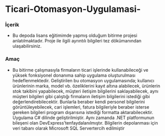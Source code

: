 # Ticari-Otomasyon-Uygulamasi-
 ### İçerik
  
  - Bu depoda lisans eğitimimde yapmış olduğum bitirme projesi anlatılmaktadır. Proje ile ilgili ayrıntılı bilgileri tez dökümanından ulaşabilirsiniz.
 
 ### Amaç
  
  - Bu bitirme çalışmasıyla firmaların ticari işlerinde kullanabileceği ve yüksek fonksiyonel donanıma sahip uygulama oluşturulması hedeflenmektedir. Geliştirilen bu otomasyon uygulamasında; kullanıcı ürünlerinin marka, model vb. özeliklerini kayıt altına alabilecek, ürünlerin stok takibini yapabilecek, müşteri iletişim bilgilerini saklayabilecek, aynı müşteri bilgileri gibi çalıştığı firmaların iletişim bilgilerini istediği gibi değerlendirebilecektir. Bunlarla beraber kendi personel bilgilerini görüntüleyebilecek, cari işlemleri, fatura bilgileriyle beraber isterse gereken bilgileri program dışarısına istediği formatta aktarabilecektir. Uygulama C# dilinde geliştirilmiştir. Aynı zamanda .NET platformunun bileşeni olan DevExpress’tenfaydalanılmıştır. Bilgilerin depolanması için veri tabanı olarak Microsoft SQL Servertercih edilmiştir
